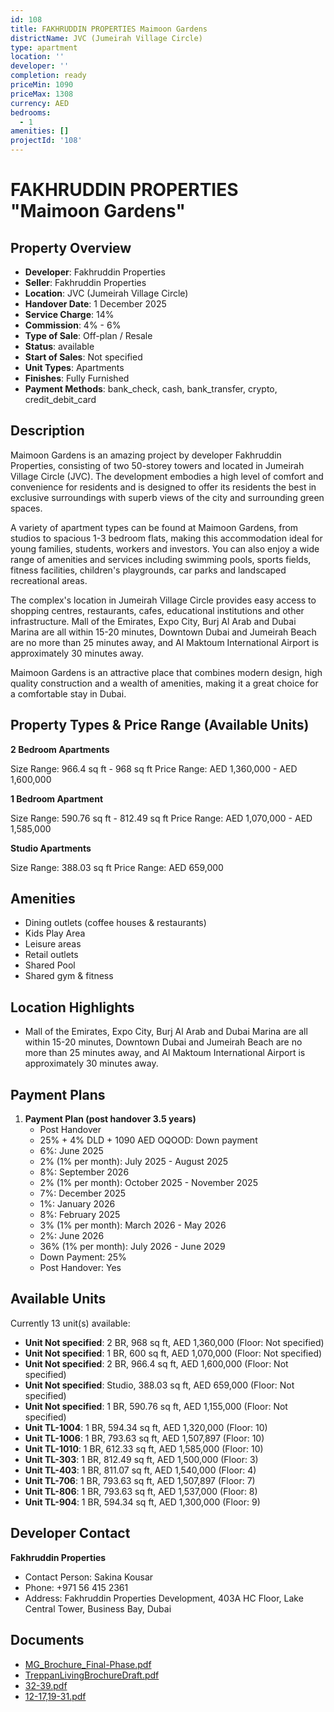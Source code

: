 ```yaml
---
id: 108
title: FAKHRUDDIN PROPERTIES Maimoon Gardens
districtName: JVC (Jumeirah Village Circle)
type: apartment
location: ''
developer: ''
completion: ready
priceMin: 1090
priceMax: 1308
currency: AED
bedrooms:
  - 1
amenities: []
projectId: '108'
---
```


# FAKHRUDDIN PROPERTIES "Maimoon Gardens"

## Property Overview
- **Developer**: Fakhruddin Properties
- **Seller**: Fakhruddin Properties
- **Location**: JVC (Jumeirah Village Circle)
- **Handover Date**: 1 December 2025
- **Service Charge**: 14%
- **Commission**: 4% - 6%
- **Type of Sale**: Off-plan / Resale
- **Status**: available
- **Start of Sales**: Not specified
- **Unit Types**: Apartments
- **Finishes**: Fully Furnished
- **Payment Methods**: bank_check, cash, bank_transfer, crypto, credit_debit_card

## Description
Maimoon Gardens is an amazing project by developer Fakhruddin Properties, consisting of two 50-storey towers and located in Jumeirah Village Circle (JVC). The development embodies a high level of comfort and convenience for residents and is designed to offer its residents the best in exclusive surroundings with superb views of the city and surrounding green spaces.

 A variety of apartment types can be found at Maimoon Gardens, from studios to spacious 1-3 bedroom flats, making this accommodation ideal for young families, students, workers and investors. You can also enjoy a wide range of amenities and services including swimming pools, sports fields, fitness facilities, children's playgrounds, car parks and landscaped recreational areas.

 The complex's location in Jumeirah Village Circle provides easy access to shopping centres, restaurants, cafes, educational institutions and other infrastructure. Mall of the Emirates, Expo City, Burj Al Arab and Dubai Marina are all within 15-20 minutes, Downtown Dubai and Jumeirah Beach are no more than 25 minutes away, and Al Maktoum International Airport is approximately 30 minutes away.

 Maimoon Gardens is an attractive place that combines modern design, high quality construction and a wealth of amenities, making it a great choice for a comfortable stay in Dubai.

## Property Types & Price Range (Available Units)
**2 Bedroom Apartments**

Size Range: 966.4 sq ft - 968 sq ft
Price Range: AED 1,360,000 - AED 1,600,000

**1 Bedroom Apartment**

Size Range: 590.76 sq ft - 812.49 sq ft
Price Range: AED 1,070,000 - AED 1,585,000

**Studio Apartments**

Size Range: 388.03 sq ft
Price Range: AED 659,000

## Amenities
- Dining outlets  (coffee houses & restaurants)
- Kids Play Area
- Leisure areas
- Retail outlets
- Shared Pool
- Shared gym & fitness

## Location Highlights
- Mall of the Emirates, Expo City, Burj Al Arab and Dubai Marina are all within 15-20 minutes, Downtown Dubai and Jumeirah Beach are no more than 25 minutes away, and Al Maktoum International Airport is approximately 30 minutes away.

## Payment Plans
1. **Payment Plan (post handover 3.5 years)**
   - Post Handover
   - 25% + 4% DLD + 1090 AED OQOOD: Down payment
   - 6%: June 2025
   - 2% (1% per month): July 2025 - August 2025
   - 8%: September 2026
   - 2% (1% per month): October 2025 - November 2025
   - 7%: December 2025
   - 1%: January 2026
   - 8%: February 2025
   - 3% (1% per month): March 2026 - May 2026
   - 2%: June 2026
   - 36% (1% per month): July 2026 - June 2029
   - Down Payment: 25%
   - Post Handover: Yes

## Available Units
Currently 13 unit(s) available:
- **Unit Not specified**: 2 BR, 968 sq ft, AED 1,360,000 (Floor: Not specified)
- **Unit Not specified**: 1 BR, 600 sq ft, AED 1,070,000 (Floor: Not specified)
- **Unit Not specified**: 2 BR, 966.4 sq ft, AED 1,600,000 (Floor: Not specified)
- **Unit Not specified**: Studio, 388.03 sq ft, AED 659,000 (Floor: Not specified)
- **Unit Not specified**: 1 BR, 590.76 sq ft, AED 1,155,000 (Floor: Not specified)
- **Unit TL-1004**: 1 BR, 594.34 sq ft, AED 1,320,000 (Floor: 10)
- **Unit TL-1006**: 1 BR, 793.63 sq ft, AED 1,507,897 (Floor: 10)
- **Unit TL-1010**: 1 BR, 612.33 sq ft, AED 1,585,000 (Floor: 10)
- **Unit TL-303**: 1 BR, 812.49 sq ft, AED 1,500,000 (Floor: 3)
- **Unit TL-403**: 1 BR, 811.07 sq ft, AED 1,540,000 (Floor: 4)
- **Unit TL-706**: 1 BR, 793.63 sq ft, AED 1,507,897 (Floor: 7)
- **Unit TL-806**: 1 BR, 793.63 sq ft, AED 1,537,000 (Floor: 8)
- **Unit TL-904**: 1 BR, 594.34 sq ft, AED 1,300,000 (Floor: 9)

## Developer Contact
**Fakhruddin Properties**
- Contact Person: Sakina Kousar
- Phone: +971 56 415 2361
- Address: Fakhruddin Properties Development, 403A HC Floor, Lake Central Tower, Business Bay, Dubai

## Documents
- [MG_Brochure_Final-Phase.pdf](https://cdn.geniemap.net/2023/06/23/ASGwbOYGm3QDgjoyilkqrEtPXzV3UCJp76PBioOE.pdf)
- [TreppanLivingBrochureDraft.pdf](https://cdn.geniemap.net/2024/07/26/3aiqqyn3vKQWkSia8L24c0n1QRUCDeQEbpOSGplu.pdf)
- [32-39.pdf](https://cdn.geniemap.net/2024/07/26/YzE8JUOBEUydN1GnsR9tviYjw5G9BhDFnDRQnS7b.pdf)
- [12-17,19-31.pdf](https://cdn.geniemap.net/2024/07/26/Ppw3ZzkLmtBvwlL9Z8WM7KFcXv07PmUO08a73eRX.pdf)
